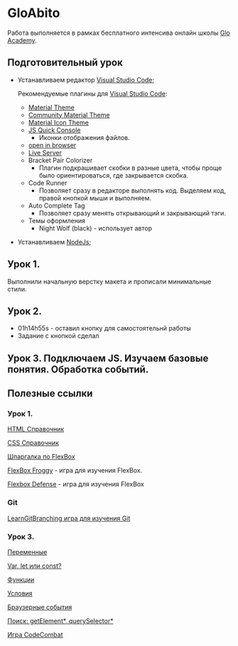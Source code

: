 # GloAbito

Работа выполняется в рамках бесплатного интенсива онлайн школы [Glo Academy](https://glo.academy/).

## Подготовительный урок

- Устанавливаем редактор [Visual Studio Code](https://code.visualstudio.com/);
  
  Рекомендуемые плагины для [Visual Studio Code](https://code.visualstudio.com/):
  
  - [Material Theme](https://marketplace.visualstudio.com/items?itemName=Equinusocio.vsc-material-theme)
  - [Community Material Theme](https://marketplace.visualstudio.com/items?itemName=Equinusocio.vsc-community-material-theme)
  - [Material Icon Theme](https://marketplace.visualstudio.com/items?itemName=PKief.material-icon-theme)
  - [JS Quick Console](https://marketplace.visualstudio.com/items?itemName=AhadCove.js-quick-console)
    - Иконки отображения файлов.
  - [open in browser](https://marketplace.visualstudio.com/items?itemName=techer.open-in-browser)
  - [Live Server](https://marketplace.visualstudio.com/items?itemName=ritwickdey.LiveServer)
  - Bracket Pair Colorizer
    - Плагин подкрашивает скобки в разные цвета, чтобы проще было ориентироваться, где закрывается скобка.
  - Code Runner
    - Позволяет сразу в редакторе выполнять код. Выделяем код, правой кнопкой мыши и выполняем.
  - Auto Complete Tag
    - Позволяет сразу менять открывающий и закрывающий тэги.
  - Темы оформления
    - Night Wolf (black) - использует автор

- Устанавливаем [NodeJs](http://nodejs.org/en);

## Урок 1.

Выполнили начальную верстку макета и прописали минимальные стили.

## Урок 2.

- 01h14h55s - оставил кнопку для самостоятельнй работы
- Задание с кнопкой сделал

## Урок 3. Подключаем JS. Изучаем базовые понятия. Обработка событий.





## Полезные ссылки

### Урок 1.

[HTML Справочник](https://webref.ru/html)

[CSS Справочник](https://webref.ru/css)

[Шпаргалка по FlexBox](https://tpverstak.ru/flex-cheatsheet/)

[FlexBox Froggy](https://flexboxfroggy.com/#ru) - игра для изучения FlexBox.

[Flexbox Defense](http://www.flexboxdefense.com/) - игра для изучения FlexBox

### Git

[LearnGitBranching игра для изучения Git](https://learngitbranching.js.org/?locale=ru_RU)

### Урок 3.

[Переменные](https://learn.javascript.ru/variables)

[Var, let или const?](https://habr.com/ru/company/ruvds/blog/420359/)

[Функции](https://learn.javascript.ru/function-basics)

[Условия](https://learn.javascript.ru/ifelse)

[Браузерные события](https://learn.javascript.ru/introduction-browser-events)

[Поиск: getElement*, querySelector*](https://learn.javascript.ru/searching-elements-dom)

[Игра CodeCombat](https://codecombat.com/play/level/dungeons-of-kithgard?)